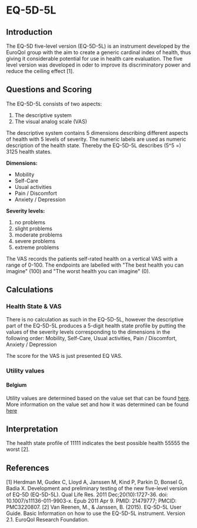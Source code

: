 # EQ-5D-5L

## Introduction

The EQ-5D five-level version (EQ-5D-5L) is an instrument developed by the EuroQol group with the aim to create a generic cardinal index of health, thus giving it considerable potential for use in health care evaluation. The five level version was developed in oder to improve its discriminatory power and reduce the ceiling effect [1].

## Questions and Scoring

The EQ-5D-5L consists of two aspects:
1. The descriptive system
2. The visual analog scale (VAS)

The descriptive system contains 5 dimensions describing different aspects of health with 5 levels of severity. The numeric labels are used as numeric description of the health state. Thereby the EQ-5D-5L describes (5^5 =) 3125 health states. 

**Dimensions:**
- Mobility
- Self-Care
- Usual activities
- Pain / Discomfort
- Anxiety / Depression

**Severity levels:**
1. no problems
2. slight problems
2. moderate problems
4. severe problems
5. extreme problems

The VAS records the patients self-rated health on a vertical VAS with a range of 0-100. The endpoints are labelled with "The best health you can imagine" (100) and "The worst health you can imagine" (0).

## Calculations

### Health State & VAS

There is no calculation as such in the EQ-5D-5L, however the descriptive part of the EQ-5D-5L produces a 5-digit health state profile by putting the values of the severity levels corresponding to the dimensions in the following order: Mobility, Self-Care, Usual activities, Pain / Discomfort, Anxiety / Depression

The score for the VAS is just presented EQ VAS.

### Utility values

#### Belgium

Utility values are determined based on the value set that can be found [here](https://drive.google.com/file/d/1UuJmIxTsoMtDqFrHMo_MRxLK7E-Ofldo/view?usp=sharing). More information on the value set and how it was determined can be found [here](https://drive.google.com/file/d/17I11ok2uhV5uUSGe076DGMhnslggLkZF/view?usp=sharing)

## Interpretation

The health state profile of 11111 indicates the best possible health 55555 the worst [2].

## References
[1] Herdman M, Gudex C, Lloyd A, Janssen M, Kind P, Parkin D, Bonsel G, Badia X. Development and preliminary testing of the new five-level version of EQ-5D (EQ-5D-5L). Qual Life Res. 2011 Dec;20(10):1727-36. doi: 10.1007/s11136-011-9903-x. Epub 2011 Apr 9. PMID: 21479777; PMCID: PMC3220807.
[2] Van Reenen, M., & Janssen, B. (2015). EQ-5D-5L User Guide. Basic Information on how to use the EQ-5D-5L instrument. Version 2.1. EuroQol Research Foundation.